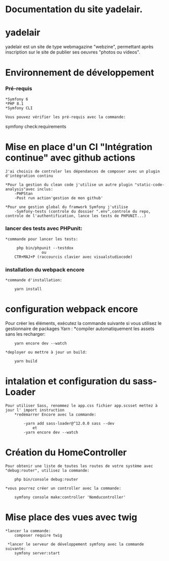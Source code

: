 # Documentation du site yadelair.


# yadelair
yadelair est un site de type webmagazine "webzine", permettant après inscription sur le site de publier ses oeuvres "photos ou videos".

# Environnement de développement

### Pré-requis
    *Symfony 6
    *PHP 8.1
    *Symfony CLI
    
    Vous pouvez vérifier les pré-requis avec la commande: 

symfony check:requirements

# Mise en place d'un CI "Intégration continue" avec github actions
    J'ai choisis de controler les dépendances de composer avec un plugin d'intégration continu

    *Pour la gestion du clean code j'utilise un autre plugin "static-code-analysis"avec inclus:
        -PHPStan
        -Post run action'gestion de mon github'

    *Pour une gestion global du framwork Symfony j'utilise 
        -Symfony-tests (controle du dossier ".env",controle du repo, controle de l'authentification, lance les tests de PHPUNIT...)

### lancer des tests avec PHPunit:
    *commande pour lancer les tests:
   
         php bin/phpunit --testdox
                    ou 
        CTR+MAJ+P (raccourcis clavier avec visualstudiocode)

### installation du webpack encore
    *commande d'installation:

        yarn install 

# configuration webpack encore
 Pour créer les éléments, exécutez la commande suivante si vous utilisez le gestionnaire de packages Yarn :
    *compiler automatiquement les assets sans les recharger:

        yarn encore dev --watch
    
    *deployer ou mettre à jour un build:

        yarn build

# intalation et configuration du sass-Loader
    Pour utiliser Sass, renommez le app.css fichier app.scsset mettez à jour l' import instruction
        *redémarrer Encore avec la commande:

            -yarn add sass-loader@^12.0.0 sass --dev
                et
            -yarn encore dev --watch

# Création du HomeController
    Pour obtenir une liste de toutes les routes de votre système avec "debug:router", utilisez la commande:

        php bin/console debug:router

    *vous pourrez créer un controller avec la commande:

        symfony console make:controller 'Nomducontroller'

# Mise place des vues avec twig
    *lancer la commande:
        composer require twig

     *lancer le serveur de développement symfony avec la commande suivante:
        symfony server:start
